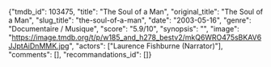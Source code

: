 {"tmdb_id": 103475, "title": "The Soul of a Man", "original_title": "The Soul of a Man", "slug_title": "the-soul-of-a-man", "date": "2003-05-16", "genre": "Documentaire / Musique", "score": "5.9/10", "synopsis": "", "image": "https://image.tmdb.org/t/p/w185_and_h278_bestv2/mkQ6WRO475sBKAV6JJptAiDnMMK.jpg", "actors": ["Laurence Fishburne (Narrator)"], "comments": [], "recommandations_id": []}